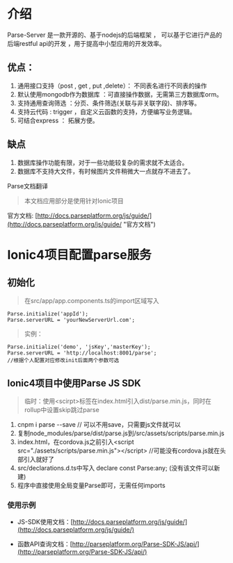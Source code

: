 # 介绍

Parse-Server 是一款开源的、基于nodejs的后端框架 ， 可以基于它进行产品的后端restful api的开发 ，用于提高中小型应用的开发效率。

## 优点：

1. 通用接口支持（post , get , put ,delete）： 不同表名进行不同表的操作
2. 默认使用mongodb作为数据库 ：可直接操作数据，无需第三方数据库orm。
3. 支持通用查询筛选 ：分页、条件筛选\(关联与非关联字段\)、排序等。
4. 支持云代码 : trigger ，自定义云函数的支持，方便编写业务逻辑。
5. 可结合express ： 拓展方便。

## 缺点
1. 数据库操作功能有限，对于一些功能较复杂的需求就不太适合。
2. 数据库不支持大文件，有时候图片文件稍微大一点就存不进去了。

Parse文档翻译

> 本文档应用部分是使用针对Ionic项目

官方文档: [http://docs.parseplatform.org/js/guide/](http://docs.parseplatform.org/js/guide/ "官方文档")

# Ionic4项目配置parse服务

## 初始化

> 在src/app/app.components.ts的import区域写入

```
Parse.initialize('appId');
Parse.serverURL = 'yourNewServerUrl.com';
```

> 实例：

```
Parse.initialize('demo', 'jsKey','masterKey');
Parse.serverURL = 'http://localhost:8001/parse';
//根据个人配置对应修改init后面两个参数可选
```

## Ionic4项目中使用Parse JS SDK

> 临时：使用&lt;scirpt&gt;标签在index.html引入dist/parse.min.js，同时在rollup中设置skip跳过parse

1. cnpm i parse --save // 可以不用save，只需要js文件就可以
2. 复制node\_modules/parse/dist/parse.js到/src/assets/scripts/parse.min.js
3. index.html，在cordova.js之前引入&lt;script src="./assets/scripts/parse.min.js"&gt;&lt;/script&gt;  //可能没有cordova.js就在头部引入就好了
4. src/declarations.d.ts中写入  declare const Parse:any; \(没有该文件可以新建\)
5. 程序中直接使用全局变量Parse即可，无需任何imports

### 使用示例

* JS-SDK使用文档：[http://docs.parseplatform.org/js/guide/](http://docs.parseplatform.org/js/guide/)

* 函数API查询文档：[http://parseplatform.org/Parse-SDK-JS/api/](http://parseplatform.org/Parse-SDK-JS/api/)


